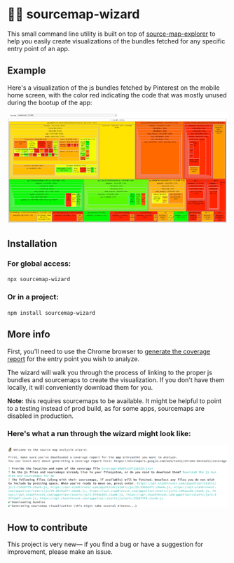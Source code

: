 # 🧙‍♂️ sourcemap-wizard

This small command line utility is built on top of [source-map-explorer](https://github.com/danvk/source-map-explorer) to help you easily create visualizations of the bundles fetched for any specific entry point of an app.

## Example

Here's a visualization of the js bundles fetched by Pinterest on the mobile home screen, with the color red indicating the code that was mostly unused during the bootup of the app:

<img src="./pinterest-mobile.png" alt="pinterest desktop home js bundle coverage visualization">

## Installation

### For global access:

`npx sourcemap-wizard`

### Or in a project:

`npm install sourcemap-wizard`

## More info

First, you'll need to use the Chrome browser to [generate the coverage report](https://developers.google.com/web/tools/chrome-devtools/coverage) for the entry point you wish to analyze.

The wizard will walk you through the process of linking to the proper js bundles and sourcemaps to create the visualization. If you don't have them locally, it will conveniently download them for you.

**Note:** this requires sourcemaps to be available. It might be helpful to point to a testing instead of prod build, as for some apps, sourcemaps are disabled in production.

### Here's what a run through the wizard might look like:

<img src="./example-usage.png" alt="pinterest desktop home js bundle coverage visualization">

## How to contribute

This project is very new&mdash; if you find a bug or have a suggestion for improvement, please make an issue.
